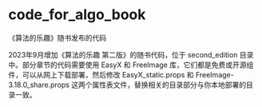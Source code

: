 # code_for_algo_book
《算法的乐趣》随书发布的代码

2023年9月增加《算法的乐趣 第二版》的随书代码，位于 second_edition 目录中。部分章节的代码需要使用 EasyX 和 FreeImage 库，它们都是免费或开源组件，可以从网上下载部署，然后修改 EasyX_static.props 和 FreeImage-3.18.0_share.props 这两个属性表文件，替换相关的目录部分与你本地部署的目录一致。


